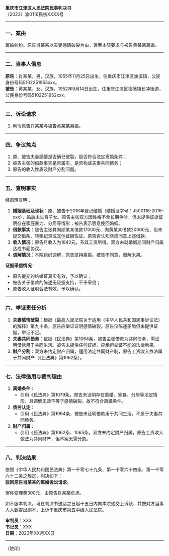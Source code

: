 **重庆市江津区人民法院民事判决书**  
（2023）渝0116民初XXXX号  

---

### 一、案由  
离婚纠纷。原告肖某某以夫妻感情破裂为由，诉至本院要求与被告黄某某离婚。

---

### 二、当事人信息  
**原告**：肖某某，男，汉族，1955年11月25日出生，住重庆市江津区油溪镇，公民身份号码5102251955xxx。  
**被告**：黄某某，女，汉族，1952年9月14日出生，住重庆江津区德感镇长冲街道，公民身份号码5102251952xxx。  

---

### 三、诉讼请求  
1. 判令原告肖某某与被告黄某某离婚。  

---

### 四、争议焦点  
1. 原、被告夫妻感情是否确已破裂，是否符合法定离婚条件；  
2. 被告主张的借款事实是否属实，是否构成夫妻共同债务；  
3. 原告的收入性质及财产分割问题。  

---

### 五、查明事实  
经审理查明：  
1. **婚姻基础及现状**：原、被告于2016年登记结婚（结婚证字号：J500116-2016-xxx），婚后未生育子女。原告主张双方因性格不合长期争吵，但未提供证据证明存在家庭暴力、分居等情形；被告表示愿意挽回婚姻。  
2. **借款事实**：被告主张其向邱某某借款17000元、向黄某某借款20000元，但未提交借条、转账记录或其他证据佐证。原告否认知晓或同意上述借款。  
3. **收入情况**：原告月收入为1842元，系其工资所得。双方未就婚姻期间财产归属达成书面协议。  
4. **调解情况**：本院组织调解，原告坚持离婚，被告不同意，调解未果。  

**证据采信情况**：  
- 原告提交的结婚证真实有效，予以确认；  
- 被告关于借款的陈述无证据支持，不予采信；  
- 原告收入证明合法有效，予以确认。  

---

### 六、举证责任分析  
1. **夫妻感情破裂**：根据《最高人民法院关于适用〈中华人民共和国民事诉讼法〉的解释》第九十条，原告应举证证明感情破裂。原告仅陈述矛盾但未提供证据，举证不足。  
2. **夫妻共同债务**：依据《民法典》第1064条，被告主张借款为共同债务，需证明借款用于共同生活。被告未提供任何证据，应承担举证不能的法律后果。  
3. **财产分割**：双方未约定财产归属，适用法定共同财产制，原告工资收入依法属于共同财产（《民法典》第1062条）。  

---

### 七、法律适用与裁判理由  
1. **离婚条件**：  
   - 引用《民法典》第1079条，原告未证明存在重婚、家暴、分居等法定情形，且调解无效不等于感情破裂，故不符合离婚条件。  
2. **债务认定**：  
   - 引用《民法典》第1064条，被告未证明借款用于共同生活，不属于夫妻共同债务。  
3. **财产归属**：  
   - 引用《民法典》第1062条、1065条，双方未约定财产归属，原告工资收入依法为共同财产，但本案无需分割。  

---

### 八、判决结果  
依照《中华人民共和国民法典》第一千零七十九条、第一千零六十四条、第一千零六十二条之规定，判决如下：  
**驳回原告肖某某的离婚诉讼请求**。  

案件受理费300元，由原告肖某某负担。  

如不服本判决，可在判决书送达之日起十五日内向本院递交上诉状，并按对方当事人人数提出副本，上诉于重庆市第五中级人民法院。  

**审判员**：XXX  
**书记员**：XXX  
**日期**：2023年XX月XX日  

---  
（院印）